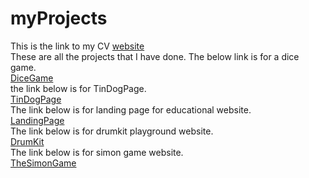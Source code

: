 # myProjects
This is the link to my CV
[website ](https://mayank5112.github.io/webDevProjects/MyCV/index.html)<br>
These are all the projects that I have done. 
The below link is for a dice game.<br> 
[DiceGame](https://mayank5112.github.io/myProjects/TheDiceGame/index.html)<br>
the link below is for TinDogPage.<br>
[TinDogPage](https://mayank5112.github.io/myProjects/TInDogPage/index.html)<br>
The link below is for landing page for educational website.<br>
[LandingPage](https://mayank5112.github.io/myProjects/LandingPage/index.html)<br>
The link below is for drumkit playground website.<br>
[DrumKit](https://mayank5112.github.io/myProjects/TheDrumKit/index.html)<br>
The link below is for simon game  website.<br>
[TheSimonGame](https://mayank5112.github.io/myProjects/mySimonGame/index.html)<br>
